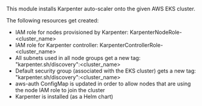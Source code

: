 This module installs Karpenter auto-scaler onto the given AWS EKS cluster.

The following resources get created:
- IAM role for nodes provisioned by Karpenter: KarpenterNodeRole-<cluster_name>
- IAM role for Karpenter controller: KarpenterControllerRole-<cluster_name>
- All subnets used in all node groups get a new tag: "karpenter.sh/discovery":<cluster_name>
- Default security group (associated with the EKS cluster) gets a new tag: "karpenter.sh/discovery":<cluster_name>
- aws-auth ConfigMap is updated in order to allow nodes that are using the node IAM role to join the cluster
- Karpenter is installed (as a Helm chart)
